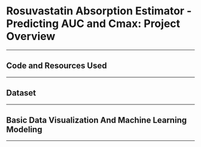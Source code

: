 # Rosuvastatin Absorption Estimator - Predicting AUC and Cmax: Project Overview
---


## Code and Resources Used
---

## Dataset
---

## Basic Data Visualization And Machine Learning Modeling
---
